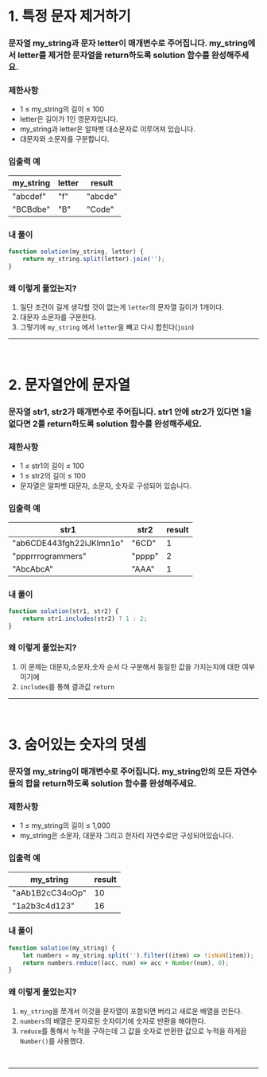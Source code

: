 # 1. 특정 문자 제거하기

### 문자열 my_string과 문자 letter이 매개변수로 주어집니다. my_string에서 letter를 제거한 문자열을 return하도록 solution 함수를 완성해주세요.

### 제한사항

- 1 ≤ my_string의 길이 ≤ 100
- letter은 길이가 1인 영문자입니다.
- my_string과 letter은 알파벳 대소문자로 이루어져 있습니다.
- 대문자와 소문자를 구분합니다.

### 입출력 예

| my_string | letter | result  |
| --------- | ------ | ------- |
| "abcdef"  | "f"    | "abcde" |
| "BCBdbe"  | "B"    | "Code"  |

### 내 풀이

```js
function solution(my_string, letter) {
	return my_string.split(letter).join('');
}
```

### 왜 이렇게 풀었는지?

1. 일단 조건이 길게 생각할 것이 없는게 `letter`의 문자열 길이가 1개이다.
2. 대문자 소문자를 구분한다.
3. 그렇기에 `my_string` 에서 `letter`을 빼고 다시 합친다(`join`)

---

<br>

# 2. 문자열안에 문자열

### 문자열 str1, str2가 매개변수로 주어집니다. str1 안에 str2가 있다면 1을 없다면 2를 return하도록 solution 함수를 완성해주세요.

### 제한사항

- 1 ≤ str1의 길이 ≤ 100
- 1 ≤ str2의 길이 ≤ 100
- 문자열은 알파벳 대문자, 소문자, 숫자로 구성되어 있습니다.

### 입출력 예

| str1                     | str2   | result |
| ------------------------ | ------ | ------ |
| "ab6CDE443fgh22iJKlmn1o" | "6CD"  | 1      |
| "ppprrrogrammers"        | "pppp" | 2      |
| "AbcAbcA"                | "AAA"  | 1      |

### 내 풀이

```js
function solution(str1, str2) {
	return str1.includes(str2) ? 1 : 2;
}
```

### 왜 이렇게 풀었는지?

1. 이 문제는 대문자,소문자,숫자 순서 다 구분해서 동일한 값을 가지는지에 대한 여부이기에
2. `includes`를 통해 결과값 `return`

---

<br>

# 3. 숨어있는 숫자의 덧셈

### 문자열 my_string이 매개변수로 주어집니다. my_string안의 모든 자연수들의 합을 return하도록 solution 함수를 완성해주세요.

### 제한사항

- 1 ≤ my_string의 길이 ≤ 1,000
- my_string은 소문자, 대문자 그리고 한자리 자연수로만 구성되어있습니다.

### 입출력 예

| my_string       | result |
| --------------- | ------ |
| "aAb1B2cC34oOp" | 10     |
| "1a2b3c4d123"   | 16     |

### 내 풀이

```js
function solution(my_string) {
	let numbers = my_string.split('').filter((item) => !isNaN(item));
	return numbers.reduce((acc, num) => acc + Number(num), 0);
}
```

### 왜 이렇게 풀었는지?

1. `my_string`을 쪼개서 이것을 문자열이 포함되면 버리고 새로운 배열을 만든다.
2. `numbers`의 배열은 문자로된 숫자이기에 숫자로 반환을 해야한다.
3. `reduce`를 통해서 누적을 구하는데 그 값을 숫자로 반환한 값으로 누적을 하게끔 `Number()`를 사용했다.

<br>

---
